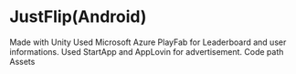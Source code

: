# JustFlip(Android)
Made with Unity
Used Microsoft Azure PlayFab for Leaderboard and user informations.
Used StartApp and AppLovin for advertisement.
Code path Assets

